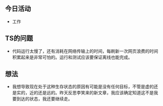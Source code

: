 ## 今日活动

- 工作

## TS的问题

- 代码运行太慢了，还有消耗在网络传输上的时间，每刷新一次网页浪费的时间积累起来是非常可怕的。运行和测试应该要保证离线也能完成。

## 想法

- 我想导致现在处于这种生存状态的原因有可能是没有任何目标，不管是虚的还是实的，近的还是远的。昨天反思李笑来的新文章，我应该确定知道这不是我要到达的状态，我还要继续走。
